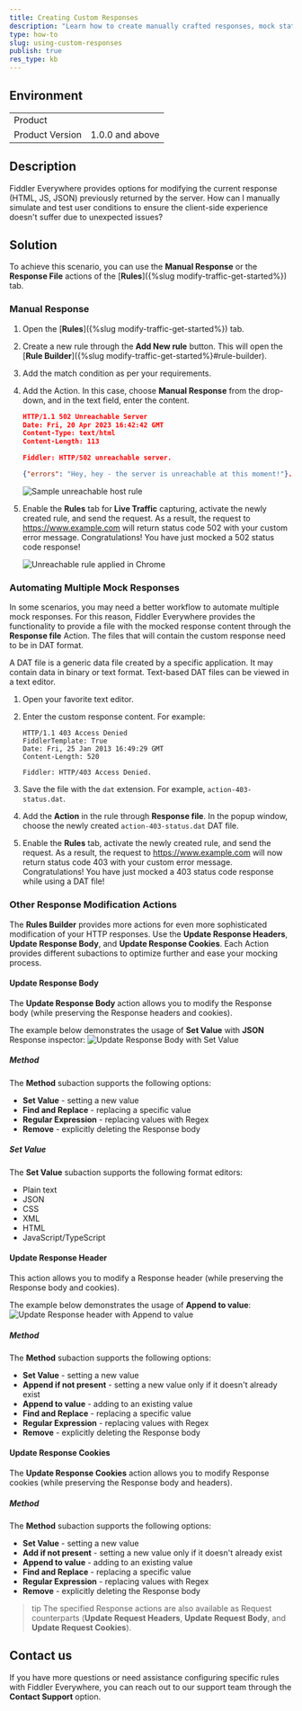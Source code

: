 ```yaml
---
title: Creating Custom Responses
description: "Learn how to create manually crafted responses, mock status codes, and use external files with predefined responses with the Fiddler Everywhere web-debugging client."
type: how-to
slug: using-custom-responses
publish: true
res_type: kb
---
```



## Environment

|   |   |
|---|---|
| Product   |
| Product Version | 1.0.0 and above  |

## Description

Fiddler Everywhere provides options for modifying the current response (HTML, JS, JSON) previously returned by the server. How can I manually simulate and test user conditions to ensure the client-side experience doesn't suffer due to unexpected issues?

## Solution

To achieve this scenario, you can use the **Manual Response** or the **Response File** actions of the [**Rules**]({%slug modify-traffic-get-started%}) tab.

### Manual Response

1. Open the [**Rules**]({%slug modify-traffic-get-started%}) tab.

1. Create a new rule through the **Add New rule** button. This will open the [**Rule Builder**]({%slug modify-traffic-get-started%}#rule-builder).

1. Add the match condition as per your requirements.

1. Add the Action. In this case, choose **Manual Response** from the drop-down, and in the text field, enter the content.

    ```JSON
    HTTP/1.1 502 Unreachable Server
    Date: Fri, 20 Apr 2023 16:42:42 GMT
    Content-Type: text/html
    Content-Length: 113

    Fiddler: HTTP/502 unreachable server.      

    {"errors": "Hey, hey - the server is unreachable at this moment!"}.      
    ```

    ![Sample unreachable host rule](../images/kb/dat-files/kb-rules-unreachable.png)

1. Enable the **Rules** tab for **Live Traffic** capturing, activate the newly created rule, and send the request. As a result, the request to https://www.example.com will return status code 502 with your custom error message. Congratulations! You have just mocked a 502 status code response!

    ![Unreachable rule applied in Chrome](../images/kb/dat-files/kb-rules-chrome-result.png)

### Automating Multiple Mock Responses

In some scenarios, you may need a better workflow to automate multiple mock responses. For this reason, Fiddler Everywhere provides the functionality to provide a file with the mocked response content through the **Response file** Action. The files that will contain the custom response need to be in DAT format.

A DAT file is a generic data file created by a specific application. It may contain data in binary or text format. Text-based DAT files can be viewed in a text editor.

1. Open your favorite text editor.

2. Enter the custom response content. For example:

    ```
    HTTP/1.1 403 Access Denied
    FiddlerTemplate: True
    Date: Fri, 25 Jan 2013 16:49:29 GMT
    Content-Length: 520

    Fiddler: HTTP/403 Access Denied.
    ```

3. Save the file with the `dat` extension. For example, `action-403-status.dat`.

4. Add the **Action** in the rule through **Response file**. In the popup window, choose the newly created `action-403-status.dat` DAT file.

5. Enable the **Rules** tab, activate the newly created rule, and send the request. As a result, the request to https://www.example.com will now return status code 403 with your custom error message. Congratulations! You have just mocked a 403 status code response while using a DAT file!

### Other Response Modification Actions

The **Rules Builder** provides more actions for even more sophisticated modification of your HTTP responses. Use the **Update Response Headers**, **Update Response Body**, and **Update Response Cookies**. Each Action provides different subactions to optimize further and ease your mocking process.


#### Update Response Body

The **Update Response Body** action allows you to modify the Response body (while preserving the Response headers and cookies).

The example below demonstrates the usage of **Set Value** with **JSON** Response inspector:
![ Update Response Body with Set Value](../images/kb/dat-files/kb-rules-response-body-set-value.png)

##### Method
The **Method** subaction supports the following options:
- **Set Value** - setting a new value
- **Find and Replace** - replacing a specific value
- **Regular Expression** - replacing values with Regex
- **Remove** - explicitly deleting the Response body
 

##### Set Value
The **Set Value** subaction supports the following format editors:
 - Plain text
 - JSON
 - CSS
 - XML
 - HTML
 - JavaScript/TypeScript


#### Update Response Header
This action allows you to modify a Response header (while preserving the Response body and cookies).

The example below demonstrates the usage of **Append to value**:
![Update Response header with Append to value](../images//kb/dat-files/kb-rules-response-header-append.png)

##### Method
The **Method** subaction supports the following options:
- **Set Value** - setting a new value
- **Append if not present** - setting a new value only if it doesn't already exist
- **Append to value** - adding to an existing value
- **Find and Replace** - replacing a specific value
- **Regular Expression** - replacing values with Regex
- **Remove** - explicitly deleting the Response body


#### Update Response Cookies

The **Update Response Cookies** action allows you to modify Response cookies (while preserving the Response body and headers).

##### Method
The **Method** subaction supports the following options:
- **Set Value** - setting a new value
- **Add if not present** - setting a new value only if it doesn't already exist
- **Append to value** - adding to an existing value
- **Find and Replace** - replacing a specific value
- **Regular Expression** - replacing values with Regex
- **Remove** - explicitly deleting the Response body


>tip The specified Response actions are also available as Request counterparts (**Update Request Headers**, **Update Request Body**, and **Update Request Cookies**).


## Contact us

If you have more questions or need assistance configuring specific rules with Fiddler Everywhere, you can reach out to our support team through the **Contact Support** option.
